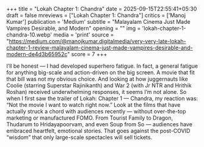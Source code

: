 +++
title = "Lokah Chapter 1: Chandra"
date = 2025-09-15T22:55:41+05:30
draft = false
mreviews = ["Lokah Chapter 1: Chandra"]
critics = ['Manoj Kumar']
publication = 'Medium'
subtitle = "Malayalam Cinema Just Made Vampires Desirable, and Modern"
opening = ""
img = 'lokah-chapter-1-chandra-10.webp'
media = 'print'
source = "https://medium.com/@manojkumar.digitalmedia/very-very-late-lokah-chapter-1-review-malayalam-cinema-just-made-vampires-desirable-and-modern-de4d3b65952c"
score = 7
+++

I’ll be honest — I had developed superhero fatigue. In fact, a general fatigue for anything big-scale and action-driven on the big screen. A movie that fit that bill was not my obvious choice. And looking at how juggernauts like Coolie (starring Superstar Rajinikanth) and War 2 (with Jr NTR and Hrithik Roshan) received underwhelming responses, it seems I’m not alone. So when I first saw the trailer of Lokah: Chapter 1 — Chandra, my reaction was: “Not the movie I want to watch right now.” Look at the films that have actually struck a chord with audiences recently — without over-the-top marketing or manufactured FOMO. From Tourist Family to Dragon, Thudarum to Hridayapoorvam, and even Soup from So — audiences have embraced heartfelt, emotional stories. That goes against the post-COVID “wisdom” that only large-scale spectacles will sell tickets.
